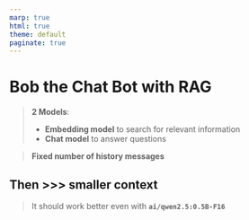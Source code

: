 ```yaml
---
marp: true
html: true
theme: default
paginate: true
---
```

<style>
.dodgerblue {
  color: dodgerblue;
}
</style>
# Bob the Chat Bot with **RAG**
> **2 Models**:
> - **Embedding model** to search for relevant information
> - **Chat model** to answer questions

> **Fixed number of history messages** 

## Then >>> smaller context
> It should work better even with **`ai/qwen2.5:0.5B-F16`** 

